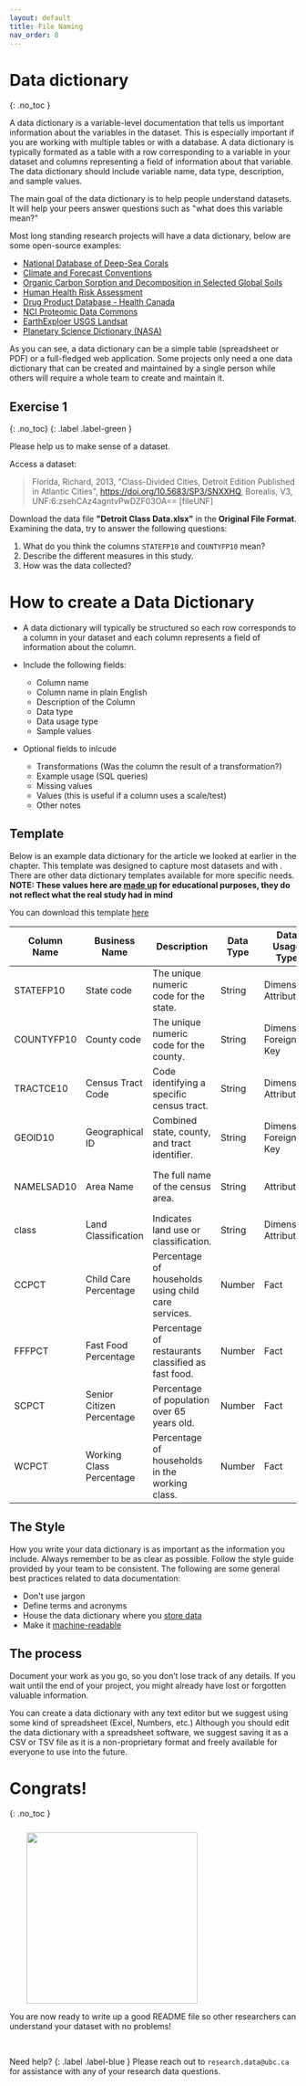 ```yaml
---
layout: default
title: File Naming
nav_order: 8
---
```

# Data dictionary
{: .no_toc }


A data dictionary is a variable-level documentation that tells us important information about the variables in the dataset. This is especially important if you are working with multiple tables or with a database. A data dictionary is typically formated as a table with a row corresponding to a variable in your dataset and columns representing a field of information about that variable. The data dictionary should include variable name, data type, description, and sample values.

The main goal of the data dictionary is to help people understand datasets. It will help your peers answer questions such as "what does this variable mean?"

Most long standing research projects will have a data dictionary, below are some open-source examples:

* [National Database of Deep-Sea Corals](https://www.ncei.noaa.gov/waf/dsc-data/metadata/20221213-0_NOAA_NDB_corals_sponges_data_dictionary.html)
* [Climate and Forecast Conventions](http://cfconventions.org/Data/cf-standard-names/46/build/cf-standard-name-table.html)
* [Organic Carbon Sorption and Decomposition in Selected Global Soils](https://tes-sfa.ornl.gov/sites/default/files/Soil_C_Decomp_Data_Dictionary_20140616.pdf)
* [Human Health Risk Assessment](https://rais.ornl.gov/documents/tm232.pdf)
* [Drug Product Database - Health Canada](https://www.canada.ca/en/health-canada/services/drugs-health-products/drug-products/drug-product-database/terminology.html)
* [NCI Proteomic Data Commons](https://proteomic.datacommons.cancer.gov/data-dictionary/dictionary.html)
* [EarthExploer USGS Landsat](https://www.usgs.gov/centers/eros/science/landsat-data-dictionary#data_category)
* [Planetary Science Dictionary (NASA)](https://pds.nasa.gov/tools/dd-search/)

As you can see, a data dictionary can be a simple table (spreadsheet or PDF) or a full-fledged web application. Some projects only need a one data dictionary that can be created and maintained by a single person while others will require a whole team to create and maintain it. 


## Exercise 1
{: .no_toc}
{: .label .label-green }

Please help us to make sense of a dataset.

Access a dataset:  

>Florida, Richard, 2013, "Class-Divided Cities, Detroit Edition Published in Atlantic Cities", <a href="https://borealisdata.ca/dataset.xhtml?persistentId=doi:10.5683/SP3/SNXXHQ" target="_blank">https://doi.org/10.5683/SP3/SNXXHQ</a>, Borealis, V3, UNF:6:zsehCAz4agntvPwDZF03OA== [fileUNF]  

Download the data file <b>"Detroit Class Data.xlsx"</b> in the <b>Original File Format</b>. Examining the data, try to answer the following questions:
1. What do you think the columns `STATEFP10` and `COUNTYFP10` mean?
2. Describe the different measures in this study.
3. How was the data collected?

# How to create a Data Dictionary

* A data dictionary will typically be structured so each row corresponds to a column in your dataset and each column represents a field of information about the column. 
* Include the following fields: 
  
    * Column name 
    * Column name in plain English
    * Description of the Column
    * Data type 
    * Data usage type
    * Sample values

* Optional fields to inlcude

    * Transformations (Was the column the result of a transformation?)
    * Example usage (SQL queries)
    * Missing values 
    * Values (this is useful if a column uses a scale/test)
    * Other notes 

## Template 

Below is an example data dictionary for the article we looked at earlier in the chapter. This template was designed to capture most datasets and with . There are other data dictionary templates available for more specific needs. 
**NOTE: These values here are <u>made up</u> for educational purposes, they do not reflect what the real study had in mind**

You can download this template [here]()

| **Column Name** | **Business Name**         | **Description**                                     | **Data Type** | **Data Usage Type**   | **Sample Values**                           |
|-----------------|---------------------------|-----------------------------------------------------|---------------|-----------------------|---------------------------------------------|
| STATEFP10       | State code                | The unique numeric code for the state.              | String        | Dimension Attribute   | "01", "02", "06"                            |
| COUNTYFP10      | County code               | The unique numeric code for the county.             | String        | Dimension Foreign Key | "001", "003", "005"                         |
| TRACTCE10       | Census Tract Code         | Code identifying a specific census tract.           | String        | Dimension Attribute   | "593300"                                    |
| GEOID10         | Geographical ID           | Combined state, county, and tract identifier.       | String        | Dimension Foreign Key | "26163593300"                               |
| NAMELSAD10      | Area Name                 | The full name of the census area.                   | String        | Attribute             | "Los Angeles County, CA", "Cook County, IL" |
| class           | Land Classification       | Indicates land use or classification.               | String        | Dimension Attribute   | "Residential", "Commercial", "Agricultural" |
| CCPCT           | Child Care Percentage     | Percentage of households using child care services. | Number        | Fact                  | 15.2, 25.4, 32.7                            |
| FFFPCT          | Fast Food Percentage      | Percentage of restaurants classified as fast food.  | Number        | Fact                  | 40.3, 55.8, 22.5                            |
| SCPCT           | Senior Citizen Percentage | Percentage of population over 65 years old.         | Number        | Fact                  | 10.4, 15.8, 20.1                            |
| WCPCT           | Working Class Percentage  | Percentage of households in the working class.      | Number        | Fact                  | 45.2, 62.1, 51.3                            |

## The Style 

How you write your data dictionary is as important as the information you include. Always remember to be as clear as possible. Follow the style guide provided by your team to be consistent. The following are some general best practices related to data documentation:

* Don't use jargon 
* Define terms and acronyms 
* House the data dictionary where you [store data](https://ubc-library-rc.github.io/rdm/content/04_directory_structures.html)
* Make it [machine-readable](https://ubc-library-rc.github.io/rdm/content/01_file_naming.html#1--machine-readable)

## The process 

Document your work as you go, so you don’t lose track of any details. If you wait until the end of your project, you might already have lost or forgotten valuable information.

You can create a data dictionary with any text editor but we suggest using some kind of spreadsheet (Excel, Numbers, etc.) Although you should edit the data dictionary with a spreadsheet software, we suggest saving it as a CSV or TSV file as it is a non-proprietary format and freely available for everyone to use into the future. 


# Congrats!
{: .no_toc }

<p style="margin-top:25px;margin-left:30px">
<img src="figures/angel-congrats.jpg" width="300"/>
</p>

You are now ready to write up a good README file so other researchers can understand your dataset with no problems!

<br>

Need help?
{: .label .label-blue }
  Please reach out to `research.data@ubc.ca` for assistance with any of your research data questions.